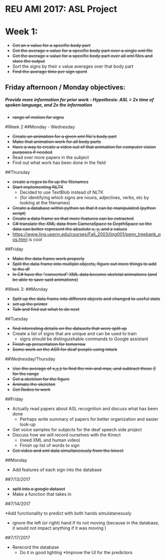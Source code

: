 # REU AMI 2017: ASL Project
# Week 1:
* ~~Get an x value for a specific body part~~
* ~~Get the average x value for a specific body part over a single xml file~~
* ~~Get the average x value for a specific body part over all xml files and store the output~~
* Sort the signs by their x value averages over that body part
* ~~Find the average time per sign spent~~

## Friday afternoon / Monday objectives:
##### Provide more information for prior work - Hypothesis: ASL = 2x time of spoken language, and 2x the information
* ~~range of motion for signs~~

#Week 2
##Monday - Wednesday
* ~~Create an animation for a given xml file's body part~~
* ~~Make that animation work for all body parts~~
* ~~Have a way to create a video out of that animation for computer vision purposes if needed~~
* Read over more papers in the subject
* Find out what work has been done in the field

##Thursday
* ~~create a regex to fix up the filenames~~
* ~~Start implementing NLTK~~
    * Decided to use TextBlob instead of NLTK
    * (for identifying which signs are nouns, adjectives, verbs, etc by looking at the filenames)
* ~~Create a database within python so that it can be manipulated (python script)~~
* ~~Create a data frame so that more features can be extracted~~
* ~~C# translate the XML data from CameraSpace to DepthSpace so the data can better represent the absolute x, y, and z values~~
* https://www.ling.upenn.edu/courses/Fall_2003/ling001/penn_treebank_pos.html is cool

##Friday
* ~~Make the data frame work properly~~
* ~~Split the data frame into multiple objects, figure out more things to add to the df~~
* ~~In C# have the "converted" XML data become skeletal animations (and be able to save said animations)~~

#Week 3:
##Monday
* ~~Split up the data frame into different objects and changed to useful stats~~
* ~~set up the printer~~
* ~~Talk and find out what to do next~~

##Tuesday
* ~~find interesting details on the datasets that were split up~~
* Create a list of signs that are unique and can be used to train
    * signs should be distinguishable commands to Google assistant
* ~~Finish up presentation for tomorrow~~
* ~~Some work on the ASR for deaf people using mturk~~

##Wednesday/Thursday
* ~~Use the average of x,y,z to find the min and max, and subtract those 2 for the range~~
* ~~Get a skeleton for the figure~~
* ~~Animate the skeleton~~
* ~~Get Rodeo to work~~

##Friday
* Actually read papers about ASL recognition and discuss what has been done
    * Perhaps write summary of papers for better organization and easier look-up
* Get voice samples for subjects for the deaf speech side project
* Discuss how we will record ourselves with the Kinect
    * (need XML and human video)
    * Finish up list of words to sign
* ~~Get video and xml data simultaneously from the kinect~~

##Monday
* Add features of each sign into the database

##7/13/2017
* ~~split into a google dataset~~
* Make a function that takes in


##7/14/2017

*Add functionality to predict with both hands simulataneously
  * ignore the left (or right) hand if its not moving (because in the database, it would not impact anything if it was moving
  )

##7/17/2017
* Rerecord the database
  * Do it in good lighting
*Improve the UI for the predictors